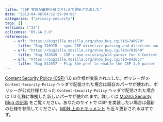 ```yaml
---
title: "CSP 実装が最終仕様に合わせて更新されました"
date: "2013-04-06T04:52:59-04:00"
categories: ["privacy-security"]
tags: []
versions: ["23"]
cclicense: "BY-SA 3.0"
references:
    - url: "https://bugzilla.mozilla.org/show_bug.cgi?id=746978"
      title: "Bug 746978 – sync CSP directive parsing and directive names with w3c CSP 1.0 spec"
    - url: "https://bugzilla.mozilla.org/show_bug.cgi?id=783049"
      title: "Bug 783049 – CSP : use existing/old parser for X-Content-Security-Policy header, new/CSP 1.0 spec compliant parser for Content-Security-Policy header"
    - url: "https://bugzilla.mozilla.org/show_bug.cgi?id=842657"
      title: "Bug 842657 – Flip the pref to enable the CSP 1.0 parser for Firefox"
---
```

[Content Security Policy (CSP)](https://developer.mozilla.org/ja/docs/Security/CSP) 1.0 の仕様が実装されました。ポリシーが `X-Content-Security-Policy` ヘッダで配信された場合は既存のパーサが使われ、ポリシーが公式仕様となった `Content-Security-Policy` ヘッダで配信された場合は 1.0 仕様に準拠した新しいパーサが使われます。詳しくは [Mozilla Security Blog の記事](https://blog.mozilla.org/security/2013/06/11/content-security-policy-1-0-lands-in-firefox/) をご覧ください。あなたのサイトで CSP を実装したい場合は最新の仕様を参照してください。[MDN 上のドキュメント](https://developer.mozilla.org/ja/docs/Security/CSP) も近々更新されるはずです。
